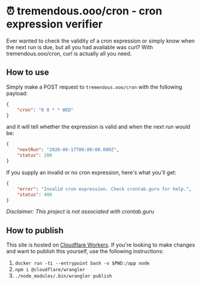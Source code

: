 :alarm_clock: tremendous.ooo/cron - cron expression verifier
===

Ever wanted to check the validity of a cron expression or simply know when the next run is due, but all you had available was curl? With tremendous.ooo/cron, curl is actually all you need.

## How to use
Simply make a POST request to `tremendous.ooo/cron` with the following payload:
```json
{
    "cron": "0 0 * * WED"
}
```

and it will tell whether the expression is valid and when the next run would be:

```json
{
    "nextRun": "2020-06-17T00:00:00.000Z",
    "status": 200
}
```

If you supply an invalid or no cron expression, here's what you'll get:
```json
{
    "error": "Invalid cron expression. Check crontab.guru for help.",
    "status": 400
}
```

_Disclaimer: This project is not associated with crontab.guru_

## How to publish

This site is hosted on [Cloudflare Workers](https://workers.cloudflare.com/). If you're looking to make changes and want to publish this yourself, use the following instructions:

1. `docker run -ti --entrypoint bash -v $PWD:/app node`
2. `npm i @cloudflare/wrangler`
3. `./node_modules/.bin/wrangler publish`

